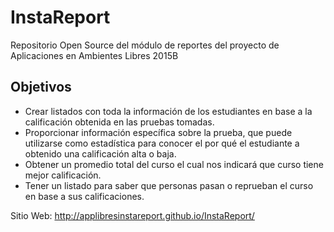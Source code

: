 # InstaReport
Repositorio Open Source del módulo de reportes del proyecto de Aplicaciones en Ambientes Libres 2015B


## Objetivos
- Crear listados  con toda la información de los estudiantes en base a la calificación obtenida en las pruebas tomadas.
- Proporcionar información específica sobre la prueba, que  puede utilizarse como estadística para conocer el por qué el estudiante a  obtenido una calificación alta o baja.
- Obtener un promedio total del curso el cual nos indicará que curso tiene mejor calificación.
- Tener un listado para saber que personas pasan o reprueban el curso en base a sus calificaciones.

Sitio Web: http://applibresinstareport.github.io/InstaReport/
